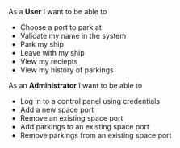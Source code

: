 
As a **User** I want  to be able to 
- Choose a port to park at
- Validate my name in the system
- Park my ship
- Leave with my ship
- View my reciepts
- View my history of parkings

As an **Administrator** I want to be able to 
- Log in to a control panel using credentials
- Add a new space port
- Remove an existing space port
- Add parkings to an existing space port
- Remove parkings from an existing space port
